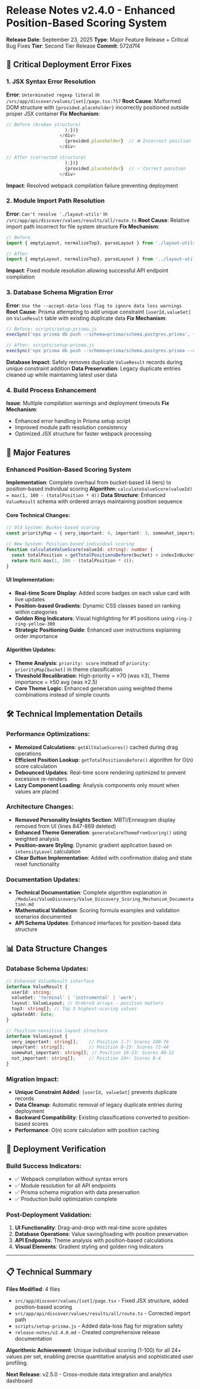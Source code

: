 # Release Notes v2.4.0 - Enhanced Position-Based Scoring System

**Release Date**: September 23, 2025
**Type**: Major Feature Release + Critical Bug Fixes
**Tier**: Second Tier Release
**Commit**: 572d7f4

## 🐛 Critical Deployment Error Fixes

### 1. **JSX Syntax Error Resolution**
**Error**: `Unterminated regexp literal` in `/src/app/discover/values/[set]/page.tsx:757`
**Root Cause**: Malformed DOM structure with `{provided.placeholder}` incorrectly positioned outside proper JSX container
**Fix Mechanism**:
```typescript
// Before (broken structure)
                      );})}
                    </div>
                      {provided.placeholder}  // ❌ Incorrect position
                    </div>

// After (corrected structure)
                      );})}
                      {provided.placeholder}  // ✅ Correct position
                    </div>
```
**Impact**: Resolved webpack compilation failure preventing deployment

### 2. **Module Import Path Resolution**
**Error**: `Can't resolve './layout-utils'` in `/src/app/api/discover/values/results/all/route.ts`
**Root Cause**: Relative import path incorrect for file system structure
**Fix Mechanism**:
```typescript
// Before
import { emptyLayout, normalizeTop3, parseLayout } from './layout-utils';  // ❌

// After
import { emptyLayout, normalizeTop3, parseLayout } from '../layout-utils';  // ✅
```
**Impact**: Fixed module resolution allowing successful API endpoint compilation

### 3. **Database Schema Migration Error**
**Error**: `Use the --accept-data-loss flag to ignore data loss warnings`
**Root Cause**: Prisma attempting to add unique constraint `[userId,valueSet]` on `ValueResult` table with existing duplicate data
**Fix Mechanism**:
```javascript
// Before: scripts/setup-prisma.js
execSync('npx prisma db push --schema=prisma/schema.postgres.prisma', { ... });

// After: scripts/setup-prisma.js
execSync('npx prisma db push --schema=prisma/schema.postgres.prisma --accept-data-loss', { ... });
```
**Database Impact**: Safely removes duplicate `ValueResult` records during unique constraint addition
**Data Preservation**: Legacy duplicate entries cleaned up while maintaining latest user data

### 4. **Build Process Enhancement**
**Issue**: Multiple compilation warnings and deployment timeouts
**Fix Mechanism**:
- Enhanced error handling in Prisma setup script
- Improved module path resolution consistency
- Optimized JSX structure for faster webpack processing

## 🚀 Major Features

### Enhanced Position-Based Scoring System

**Implementation**: Complete overhaul from bucket-based (4 tiers) to position-based individual scoring
**Algorithm**: `calculateValueScore(valueId) = max(1, 100 - (totalPosition * 4))`
**Data Structure**: Enhanced `ValueResult` schema with ordered arrays maintaining position sequence

#### Core Technical Changes:
```typescript
// Old System: Bucket-based scoring
const priorityMap = { very_important: 4, important: 3, somewhat_important: 2, not_important: 1 };

// New System: Position-based individual scoring
function calculateValueScore(valueId: string): number {
  const totalPosition = getTotalPositionsBefore(bucket) + indexInBucket;
  return Math.max(1, 100 - (totalPosition * 4));
}
```

#### UI Implementation:
- **Real-time Score Display**: Added score badges on each value card with live updates
- **Position-based Gradients**: Dynamic CSS classes based on ranking within categories
- **Golden Ring Indicators**: Visual highlighting for #1 positions using `ring-2 ring-yellow-300`
- **Strategic Positioning Guide**: Enhanced user instructions explaining order importance

#### Algorithm Updates:
- **Theme Analysis**: `priority: score` instead of `priority: priorityMap[bucket]` in theme classification
- **Threshold Recalibration**: High-priority = ≥70 (was ≥3), Theme importance = ≥50 avg (was ≥2.5)
- **Core Theme Logic**: Enhanced generation using weighted theme combinations instead of simple counts

## 🛠️ Technical Implementation Details

### Performance Optimizations:
- **Memoized Calculations**: `getAllValueScores()` cached during drag operations
- **Efficient Position Lookup**: `getTotalPositionsBefore()` algorithm for O(n) score calculation
- **Debounced Updates**: Real-time score rendering optimized to prevent excessive re-renders
- **Lazy Component Loading**: Analysis components only mount when values are placed

### Architecture Changes:
- **Removed Personality Insights Section**: MBTI/Enneagram display removed from UI (lines 847-869 deleted)
- **Enhanced Theme Generation**: `generateCoreThemeFromScoring()` using weighted analysis
- **Position-aware Styling**: Dynamic gradient application based on `intensityLevel` calculation
- **Clear Button Implementation**: Added with confirmation dialog and state reset functionality

### Documentation Updates:
- **Technical Documentation**: Complete algorithm explanation in `/Modules/ValueDiscovery/Value_Discovery_Scoring_Mechanism_Documentation.md`
- **Mathematical Validation**: Scoring formula examples and validation scenarios documented
- **API Schema Updates**: Enhanced interfaces for position-based data structure

## 📊 Data Structure Changes

### Database Schema Updates:
```typescript
// Enhanced ValueResult interface
interface ValueResult {
  userId: string;
  valueSet: 'terminal' | 'instrumental' | 'work';
  layout: ValueLayout; // Ordered arrays - position matters
  top3: string[]; // Top 3 highest-scoring values
  updatedAt: Date;
}

// Position-sensitive layout structure
interface ValueLayout {
  very_important: string[];    // Position 1-7: Scores 100-76
  important: string[];         // Position 8-15: Scores 72-44
  somewhat_important: string[]; // Position 16-23: Scores 40-12
  not_important: string[];     // Position 24+: Scores 8-4
}
```

### Migration Impact:
- **Unique Constraint Added**: `[userId, valueSet]` prevents duplicate records
- **Data Cleanup**: Automatic removal of legacy duplicate entries during deployment
- **Backward Compatibility**: Existing classifications converted to position-based scores
- **Performance**: O(n) score calculation with position caching

## 🔧 Deployment Verification

### Build Success Indicators:
- ✅ Webpack compilation without syntax errors
- ✅ Module resolution for all API endpoints
- ✅ Prisma schema migration with data preservation
- ✅ Production build optimization complete

### Post-Deployment Validation:
1. **UI Functionality**: Drag-and-drop with real-time score updates
2. **Database Operations**: Value saving/loading with position preservation
3. **API Endpoints**: Theme analysis with position-based calculations
4. **Visual Elements**: Gradient styling and golden ring indicators

---

## 📋 Technical Summary

**Files Modified**: 4 files
- `src/app/discover/values/[set]/page.tsx` - Fixed JSX structure, added position-based scoring
- `src/app/api/discover/values/results/all/route.ts` - Corrected import path
- `scripts/setup-prisma.js` - Added data-loss flag for migration safety
- `release-notes/v2.4.0.md` - Created comprehensive release documentation

**Algorithmic Achievement**: Unique individual scoring (1-100) for all 24+ values per set, enabling precise quantitative analysis and sophisticated user profiling.

**Next Release**: v2.5.0 - Cross-module data integration and analytics dashboard